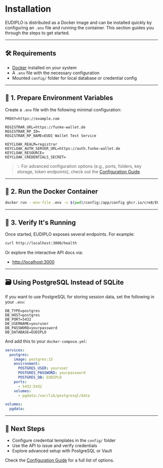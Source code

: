 # Installation

EUDIPLO is distributed as a Docker image and can be installed quickly by configuring an `.env` file and running the container. This section guides you through the steps to get started.

---

## 🛠️ Requirements

- [Docker](https://www.docker.com/get-started) installed on your system
- A `.env` file with the necessary configuration
- Mounted `config/` folder for local database or credential config

---

## 📄 1. Prepare Environment Variables

Create a `.env` file with the following minimal configuration:

```env
PROXY=https://example.com

REGISTRAR_URL=https://funke-wallet.de
REGISTRAR_RP_ID=
REGISTRAR_RP_NAME=EUDI Wallet Test Service

KEYCLOAK_REALM=registrar
KEYCLOAK_AUTH_SERVER_URL=https://auth.funke-wallet.de
KEYCLOAK_RESOURCE=
KEYCLOAK_CREDENTIALS_SECRET=
```

> 💡 For advanced configuration options (e.g., ports, folders, key storage, token endpoints), check out the [Configuration Guide](configuration.md).

---

## 🐳 2. Run the Docker Container

```bash
docker run --env-file .env -v $(pwd)/config:/app/config ghcr.io/cre8/EUDIPLO:latest
```

---

## 🧪 3. Verify It's Running

Once started, EUDIPLO exposes several endpoints. For example:

```bash
curl http://localhost:3000/health
```

Or explore the interactive API docs via:

- [http://localhost:3000](http://localhost:3000)

---

## 🗃️ Using PostgreSQL Instead of SQLite

If you want to use PostgreSQL for storing session data, set the following in your `.env`:

```env
DB_TYPE=postgres
DB_HOST=postgres
DB_PORT=5432
DB_USERNAME=youruser
DB_PASSWORD=yourpassword
DB_DATABASE=EUDIPLO
```

And add this to your `docker-compose.yml`:

```yaml
services:
  postgres:
    image: postgres:15
    environment:
      POSTGRES_USER: youruser
      POSTGRES_PASSWORD: yourpassword
      POSTGRES_DB: EUDIPLO
    ports:
      - 5432:5432
    volumes:
      - pgdata:/var/lib/postgresql/data

volumes:
  pgdata:
```

---

## 🧰 Next Steps

- Configure credential templates in the `config/` folder
- Use the API to issue and verify credentials
- Explore advanced setup with PostgreSQL or Vault

Check the [Configuration Guide](configuration.md) for a full list of options.
